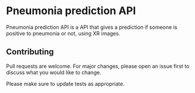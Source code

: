 # Pneumonia prediction API

Pneumonia prediction API is a API that gives a prediction if someone is positive to pneumonia or not, using XR images.

## Contributing
Pull requests are welcome. For major changes, please open an issue first to discuss what you would like to change.

Please make sure to update tests as appropriate.

